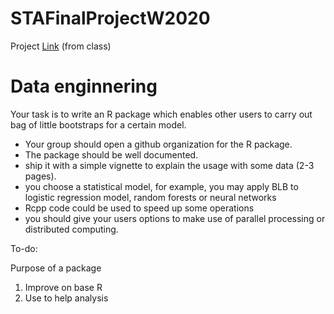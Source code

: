 # STAFinalProjectW2020

Project [Link](https://github.com/UCDavis-STA-141C-Winter-2020/sta141c-lectures/blob/master/project.md) (from class)  

# Data enginnering
Your task is to write an R package which enables other users to carry out bag of little bootstraps for a certain model.
- Your group should open a github organization for the R package.
- The package should be well documented.
- ship it with a simple vignette to explain the usage with some data (2-3 pages).
- you choose a statistical model, for example, you may apply BLB to logistic regression model, random forests or neural networks
- Rcpp code could be used to speed up some operations
- you should give your users options to make use of parallel processing or distributed computing.

To-do:  

Purpose of a package
1. Improve on base R
2. Use to help analysis

